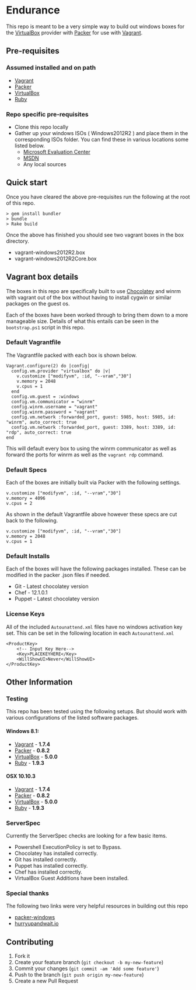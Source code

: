 # Endurance

This repo is meant to be a very simple way to build out windows boxes for the
[VirtualBox](https://www.virtualbox.org/wiki/Downloads) provider with [Packer](https://packer.io)
for use with [Vagrant](http://vagrantup.com).

## Pre-requisites

### Assumed installed and on path

* [Vagrant](http://vagrantup.com)
* [Packer](http://packer.io)
* [VirtualBox](https://www.virtualbox.org/wiki/Downloads)
* [Ruby](https://www.ruby-lang.org/en/documentation/installation/)

### Repo specific pre-requisites

* Clone this repo locally
* Gather up your windows ISOs ( Windows2012R2 ) and place them in the corresponding ISOs folder. You
can find these in various locations some listed below.
  * [Microsoft Evaluation Center](https://www.microsoft.com/en-us/evalcenter/)
  * [MSDN](https://msdn.microsoft.com/en-us/default.aspx)
  * Any local sources

## Quick start

Once you have cleared the above pre-requisites run the following at the root of this repo.

```
> gem install bundler
> bundle
> Rake build
```

Once the above has finished you should see two vagrant boxes in the box directory.

* vagrant-windows2012R2.box
* vagrant-windows2012R2Core.box

## Vagrant box details

The boxes in this repo are specifically built to use [Chocolatey](https://chocolatey.org/) and winrm
with vagrant out of the box without having to install cygwin or similar packages on the guest os.

Each of the boxes have been worked through to bring them down to a more manageable size. Details of
what this entails can be seen in the ```bootstrap.ps1``` script in this repo.

### Default Vagrantfile

The Vagrantfile packed with each box is shown below.

```
Vagrant.configure(2) do |config|
  config.vm.provider "virtualbox" do |v|
    v.customize ["modifyvm", :id, "--vram","30"]
    v.memory = 2048
    v.cpus = 1
  end
  config.vm.guest = :windows
  config.vm.communicator = "winrm"
  config.winrm.username = "vagrant"
  config.winrm.password = "vagrant"
  config.vm.network :forwarded_port, guest: 5985, host: 5985, id: "winrm", auto_correct: true
  config.vm.network :forwarded_port, guest: 3389, host: 3389, id: "rdp", auto_correct: true
end
```
This will default every box to using the winrm communicator as well as forward the ports for winrm as
well as the ```vagrant rdp``` command.

### Default Specs

Each of the boxes are initially built via Packer with the following settings.

```
v.customize ["modifyvm", :id, "--vram","30"]
v.memory = 4096
v.cpus = 2
```

As shown in the default Vagrantfile above however these specs are cut back to the following.

```
v.customize ["modifyvm", :id, "--vram","30"]
v.memory = 2048
v.cpus = 1
```

### Default Installs

Each of the boxes will have the following packages installed. These can be modified in the packer .json files if needed.

* Git - Latest chocolatey version
* Chef - 12.1.0.1
* Puppet - Latest chocolatey version

### License Keys

All of the included ```Autounattend.xml``` files have no windows activation key set. This can be set
in the following location in each ```Autounattend.xml```

```
<ProductKey>
    <!-- Input Key Here-->
    <Key>PLACEKEYHERE</Key>
    <WillShowUI>Never</WillShowUI>
</ProductKey>
```

## Other Information

### Testing

This repo has been tested using the following setups. But should work with various configurations of the listed software packages.

#### Windows 8.1:
* [Vagrant](http://vagrantup.com) - **1.7.4**
* [Packer](http://packer.io) - **0.8.2**
* [VirtualBox](https://www.virtualbox.org/wiki/Downloads) - **5.0.0**
* [Ruby](https://www.ruby-lang.org/en/documentation/installation/) - **1.9.3**

#### OSX 10.10.3
* [Vagrant](http://vagrantup.com) - **1.7.4**
* [Packer](http://packer.io) - **0.8.2**
* [VirtualBox](https://www.virtualbox.org/wiki/Downloads) - **5.0.0**
* [Ruby](https://www.ruby-lang.org/en/documentation/installation/) - **1.9.3**

### ServerSpec

Currently the ServerSpec checks are looking for a few basic items.

* Powershell ExecutionPolicy is set to Bypass.
* Chocolatey has installed correctly.
* Git has installed correctly.
* Puppet has installed correctly.
* Chef has installed correctly.
* VirtualBox Guest Additions have been installed.

### Special thanks

The following two links were very helpful resources in building out this repo

* [packer-windows](https://github.com/joefitzgerald/packer-windows)
* [hurryupandwait.io](http://www.hurryupandwait.io/blog/in-search-of-a-light-weight-windows-vagrant-box)

## Contributing

1. Fork it
2. Create your feature branch (`git checkout -b my-new-feature`)
3. Commit your changes (`git commit -am 'Add some feature'`)
4. Push to the branch (`git push origin my-new-feature`)
5. Create a new Pull Request
